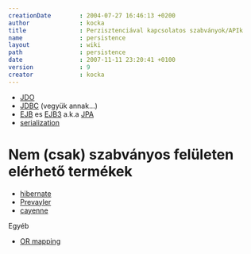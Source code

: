 ```yaml
---
creationDate        : 2004-07-27 16:46:13 +0200 
author              : kocka 
title               : Perzisztenciával kapcsolatos szabványok/APIk 
name                : persistence 
layout              : wiki 
path                : persistence 
date                : 2007-11-11 23:20:41 +0100 
version             : 9 
creator             : kocka 
---
```

*   [JDO](JDO.html)
*   [JDBC](JDBC.html) (vegyük annak...)
*   [EJB](EJB.html) es [EJB3](EJB3.html) a.k.a [JPA](JPA.html)
*   [serialization](serialization.html)

# Nem (csak) szabványos felületen elérhető termékek

*   [hibernate](Hibernate.html)
*   [Prevayler](Prevayler.html)
*   [cayenne](Missing.html)

Egyéb

*   [OR mapping](OR%20Mapping.html)



